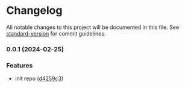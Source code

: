 # Changelog

All notable changes to this project will be documented in this file. See [standard-version](https://github.com/conventional-changelog/standard-version) for commit guidelines.

### 0.0.1 (2024-02-25)


### Features

* init repo ([d4259c3](https://github.com/okeeffed/eitherify/commit/d4259c349b1b67c7f43c883ebe2969eb38ebb118))
